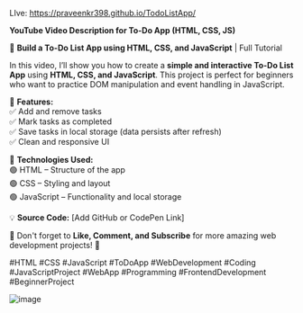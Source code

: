 LIve: https://praveenkr398.github.io/TodoListApp/

**YouTube Video Description for To-Do App (HTML, CSS, JS)**  

📌 **Build a To-Do List App using HTML, CSS, and JavaScript** | Full Tutorial  

In this video, I’ll show you how to create a **simple and interactive To-Do List App** using **HTML, CSS, and JavaScript**. This project is perfect for beginners who want to practice DOM manipulation and event handling in JavaScript.  

🔹 **Features:**  
✅ Add and remove tasks  
✅ Mark tasks as completed  
✅ Save tasks in local storage (data persists after refresh)  
✅ Clean and responsive UI  

🔹 **Technologies Used:**  
🟢 HTML – Structure of the app  
🟢 CSS – Styling and layout  
🟢 JavaScript – Functionality and local storage  

💡 **Source Code:** [Add GitHub or CodePen Link]  

📢 Don't forget to **Like, Comment, and Subscribe** for more amazing web development projects! 🚀  

#HTML #CSS #JavaScript #ToDoApp #WebDevelopment #Coding #JavaScriptProject #WebApp #Programming #FrontendDevelopment #BeginnerProject

![image](https://github.com/user-attachments/assets/834a2372-b4d5-4964-8747-c8133850312a)

